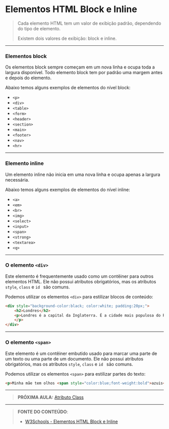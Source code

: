 # Elementos HTML Block e Inline

> Cada elemento HTML tem um valor de exibição padrão, dependendo do tipo de elemento.
>
> Existem dois valores de exibição: block e inline.

---

### Elementos block

Os elementos block sempre começam em um nova linha e ocupa toda a largura disponível. Todo elemento block tem por padrão uma margem antes e depois do elemento.

Abaixo temos alguns exemplos de elementos do nível block:

- `<p>`
- `<div>`
- `<table>`
- `<form>`
- `<header>`
- `<section>`
- `<main>`
- `<footer>`
- `<nav>`
- `<hr>`

---

### Elemento inline

Um elemento inline não inicia em uma nova linha e ocupa apenas a largura necessária.

Abaixo temos alguns exemplos de elementos do nível inline:

- `<a>`
- `<em>`
- `<br>`
- `<img>`
- `<select>`
- `<input>`
- `<span>`
- `<strong>`
- `<textarea>`
- `<q>`

---

### O elemento `<div>`

Este elemento é frequentemente usado como um contêiner para outros elementos HTML. Ele não possui atributos obrigatórios, mas os atributos `style`, `class` e `id ` são comuns.

Podemos utilizar os elementos `<div>` para estilizar blocos de conteúdo:

``` html
<div style="background-color:black; color:white; padding:20px;">
    <h2>Londres</h2>
    <p>Londres é a capital da Inglaterra. É a cidade mais populosa do Reino Unido, com uma área metropolitana de mais de 13 milhões de habitantes.
    </p>
</div>
```

---

### O elemento `<span>`

Este elemento é um contêiner embutido usado para marcar uma parte de um texto ou uma parte de um documento. Ele não possui atributos obrigatórios, mas os atributos `style`, `class` e `id ` são comuns.

Podemos utilizar os elementos `<span>` para estilizar partes do texto:

``` html
<p>Minha mãe tem olhos <span style="color:blue;font-weight:bold">azuis</span> e meu pai tem <span style="color:darkolivegreen;font-weight:bold">verde escuro </span> olhos.</p>
```



---

> **PRÓXIMA AULA:** [Atributo Class](../2.8-elementos-block-e-inline)

***


> **FONTE DO CONTEÚDO**:
>
> - [W3Schools - Elementos HTML Block e Inline](https://www.w3schools.com/html/html_blocks.asp)

